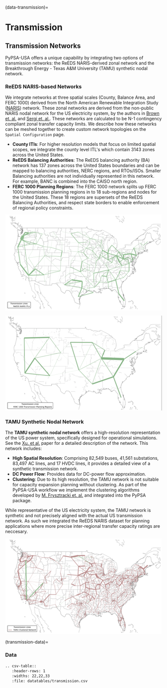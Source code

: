 (data-transmission)=
# Transmission

## Transmission Networks

PyPSA-USA offers a unique capability by integrating two options of transmission networks: the ReEDS NARIS-derived zonal network and the Breakthrough Energy - Texas A&M University (TAMU) synthetic nodal network.


### ReEDS NARIS-based Networks

We integrate networks at three spatial scales (County, Balance Area, and FERC 1000) derived from the North American Renewable Integration Study ([NARIS](https://www.nrel.gov/analysis/naris.html)) network. These zonal networks are derived from the non-public NARIS nodal network for the US electricity system, by the authors in [Brown et. al.](https://arxiv.org/abs/2308.03612) and [Sergi et. al.](https://research-hub.nrel.gov/en/publications/transmission-interface-limits-for-high-spatial-resolution-capacit). These networks are calculated to be N-1 contingency compliant zonal transfer capacity limits. We describe how these networks can be meshed together to create custom network topologies on the `Spatial Configuration` page.

- **County ITls**: For higher resolution models that focus on limited spatial scopes, we integrate the county level ITL's which contain 3143 zones across the United States.
- **ReEDS Balancing Authorities**: The ReEDS balancing authority (BA) network has 137 zones across the United States boundaries and can be mapped to balancing authorities, NERC regions, and RTOs/ISOs. Smaller Balancing authorities are not individually represented in this network. For example, BANC is combined into the CAISO north region.
- **FERC 1000 Planning Regions**: The FERC 1000 network splits up FERC 1000 transmission planning regions in to 18 sub-regions and nodes for the United States. These 18 regions are supersets of the ReEDS Balancing Authorities, and respect state borders to enable enforcement of regional policy constraints.


![ReEDS_topology](./_static/networks/ReEDS_Topology.png)

![FERC1000_topology](./_static/networks/FERC1000.png)


### TAMU Synthetic Nodal Network

The **TAMU synthetic nodal network** offers a high-resolution representation of the US power system, specifically designed for operational simulations. See the [Xu. et al.](https://arxiv.org/abs/2002.06155) paper for a detailed description of the network. This network includes:

- **High Spatial Resolution**: Comprising 82,549 buses, 41,561 substations, 83,497 AC lines, and 17 HVDC lines, it provides a detailed view of a synthetic transmission network.
- **DC Power Flow**: Provides data for DC-power flow approximation.
- **Clustering**: Due to its high resolution, the TAMU network is not suitable for capacity expansion planning without clustering. As part of the PyPSA-USA workflow we implement the clustering algorithms developed by [M. Frysztracki et. al.](https://energyinformatics.springeropen.com/articles/10.1186/s42162-022-00187-7) and integrated into the PyPSA package.

While representative of the US electricity system, the TAMU network is synthetic and not precisely aligned with the actual US transmission network. As such we integrated the ReEDS NARIS dataset for planning applications where more precise inter-regional transfer capacity ratings are neccesary.

![TAMU_clustered](./_static/networks/TAMU_Clustered_500.png)


(transmission-data)=
### Data
```{eval-rst}
.. csv-table::
   :header-rows: 1
   :widths: 22,22,33
   :file: datatables/transmission.csv
```
